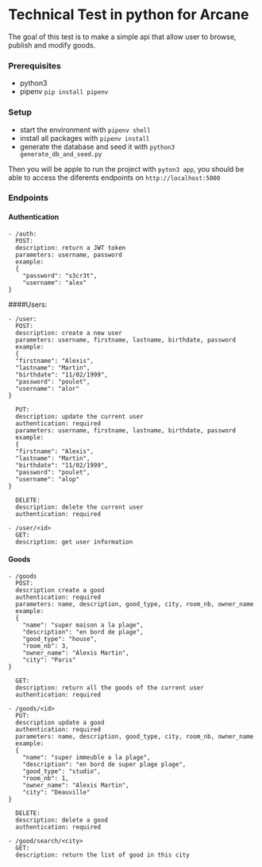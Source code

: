 # Technical Test in python for Arcane

The goal of this test is to make a simple api that allow user to browse, publish and modify goods.

### Prerequisites

- python3
- pipenv `pip install pipenv`

### Setup

- start the environment with `pipenv shell`
- install all packages with `pipenv install`
- generate the database and seed it with `python3 generate_db_and_seed.py`

Then you will be apple to run the project with `pyton3 app`, you should be able to access the diferents endpoints on `http://localhost:5000`

### Endpoints

#### Authentication

```
- /auth:
  POST:
  description: return a JWT token
  parameters: username, password
  example:
  {
    "password": "s3cr3t",
    "username": "alex"
}
```

####Users:

```
- /user:
  POST:
  description: create a new user
  parameters: username, firstname, lastname, birthdate, password
  example:
  {
  "firstname": "Alexis",
  "lastname": "Martin",
  "birthdate": "11/02/1999",
  "password": "poulet",
  "username": "alor"
}

  PUT:
  description: update the current user
  authentication: required
  parameters: username, firstname, lastname, birthdate, password
  example:
  {
  "firstname": "Alexis",
  "lastname": "Martin",
  "birthdate": "11/02/1999",
  "password": "poulet",
  "username": "alop"
}

  DELETE:
  description: delete the current user
  authentication: required

- /user/<id>
  GET:
  description: get user information

```

#### Goods

```
- /goods
  POST:
  description create a good
  authentication: required
  parameters: name, description, good_type, city, room_nb, owner_name
  example:
  {
    "name": "super maison a la plage",
    "description": "en bord de plage",
    "good_type": "house",
    "room_nb": 3,
    "owner_name": "Alexis Martin",
    "city": "Paris"
}

  GET:
  description: return all the goods of the current user
  authentication: required

- /goods/<id>
  PUT:
  description update a good
  authentication: required
  parameters: name, description, good_type, city, room_nb, owner_name
  example:
  {
    "name": "super immeuble a la plage",
    "description": "en bord de super plage plage",
    "good_type": "studio",
    "room_nb": 1,
    "owner_name": "Alexis Martin",
    "city": "Deauville"
}

  DELETE:
  description: delete a good
  authentication: required

- /good/search/<city>
  GET:
  description: return the list of good in this city
```
